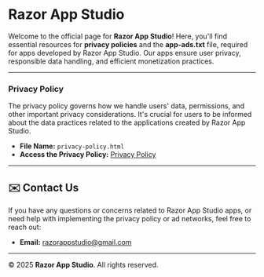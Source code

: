 # Razor App Studio

Welcome to the official page for **Razor App Studio**! Here, you'll find essential resources for **privacy policies** and the **app-ads.txt** file, required for apps developed by Razor App Studio. Our apps ensure user privacy, responsible data handling, and efficient monetization practices.

---

### **Privacy Policy**

The privacy policy governs how we handle users' data, permissions, and other important privacy considerations. It's crucial for users to be informed about the data practices related to the applications created by Razor App Studio.

- **File Name:** `privacy-policy.html`
- **Access the Privacy Policy:** [Privacy Policy](https://razor-app-studio.github.io/RazorAppStudio/privacy_policies)

---

## ✉️ Contact Us

If you have any questions or concerns related to Razor App Studio apps, or need help with implementing the privacy policy or ad networks, feel free to reach out:

- **Email:** [razorappstudio@gmail.com](mailto:razorappstudio@gmail.com)

---

© 2025 **Razor App Studio**. All rights reserved.
